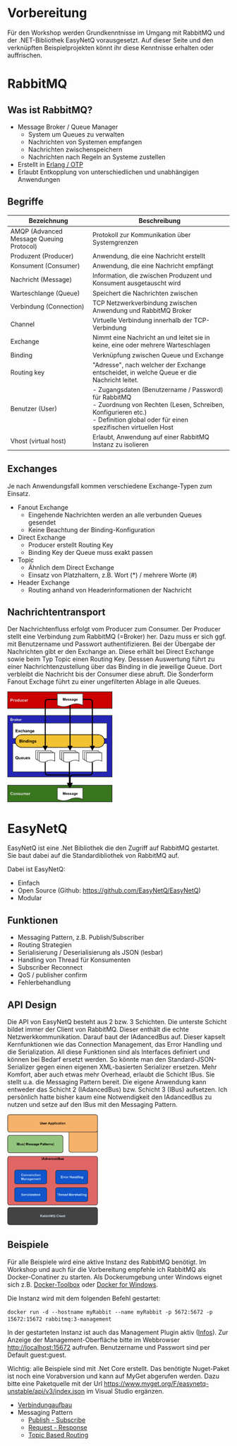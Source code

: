 # Vorbereitung

Für den Workshop werden Grundkenntnisse im Umgang mit RabbitMQ und der .NET-Bibliothek EasyNetQ vorausgesetzt.
Auf dieser Seite und den verknüpften Beispielprojekten könnt ihr diese Kenntnisse erhalten oder auffrischen.

# RabbitMQ
## Was ist RabbitMQ?
- Message Broker / Queue Manager
    - System um Queues zu verwalten
    - Nachrichten von Systemen empfangen
    - Nachrichten zwischenspeichern
    - Nachrichten nach Regeln an Systeme zustellen
- Erstellt in <a href="https://de.wikipedia.org/w/index.php?title=Erlang_(Programmiersprache)" target="_blank"> Erlang / OTP</a>
- Erlaubt Entkopplung von unterschiedlichen und unabhängigen Anwendungen

## Begriffe

Bezeichnung | Beschreibung
------------ | -------------
AMQP (Advanced Message Queuing Protocol) | Protokoll zur Kommunikation über Systemgrenzen
Produzent (Producer) | Anwendung, die eine Nachricht erstellt
Konsument (Consumer) | Anwendung, die eine Nachricht empfängt
Nachricht (Message) | Information, die zwischen Produzent und Konsument ausgetauscht wird
Warteschlange (Queue) | Speichert die Nachrichten zwischen
Verbindung (Connection) | TCP Netzwerkverbindung zwischen Anwendung und RabbitMQ Broker
Channel | Virtuelle Verbindung innerhalb der TCP-Verbindung
Exchange | Nimmt eine Nachricht an und leitet sie in keine, eine oder mehrere Warteschlagen
Binding | Verknüpfung zwischen Queue und Exchange
Routing key | "Adresse", nach welcher der Exchange entscheidet, in welche Queue er die Nachricht leitet.
Benutzer (User) | - Zugangsdaten (Benutzername / Password) für RabbitMQ <br/>- Zuordnung von Rechten (Lesen, Schreiben, Konfigurieren etc.) <br/>- Definition global oder für einen spezifischen virtuellen Host
Vhost (virtual host) | Erlaubt, Anwendung auf einer RabbitMQ Instanz zu isolieren


## Exchanges
Je nach Anwendungsfall kommen verschiedene Exchange-Typen zum Einsatz.
- Fanout Exchange
    - Eingehende Nachrichten werden an alle verbunden Queues gesendet
    - Keine Beachtung der Binding-Konfiguration
- Direct Exchange
    - Producer erstellt Routing Key
    - Binding Key der Queue muss exakt passen
- Topic
    - Ähnlich dem Direct Exchange
    - Einsatz von Platzhaltern, z.B. Wort (*) / mehrere Worte (#)
- Header Exchange
    - Routing anhand von Headerinformationen der Nachricht

## Nachrichtentransport
Der Nachrichtenfluss erfolgt vom Producer zum Consumer. Der Producer stellt eine Verbindung zum RabbitMQ (=Broker) her. Dazu muss er sich ggf. mit Benutzername und Passwort au­then­ti­fi­zie­ren. Bei der Übergabe der Nachrichten gibt er den Exchange an.
Diese erhält bei Direct Exchange sowie beim Typ Topic einen Routing Key. Desssen Auswertung führt zu einer Nachrichtenzustellung über das Binding in die jeweilige Queue. Dort verbleibt die Nachricht bis der Consumer diese abruft.
Die Sonderform Fanout Exchage führt zu einer ungefilterten Ablage in alle Queues.

<img src="../images/MessageFlow.png" height=250px  alt="Übersicht Nachrichtentransport" />
 
# EasyNetQ
EasyNetQ ist eine .Net Bibliothek die den Zugriff auf RabbitMQ gestartet. Sie baut dabei auf die Standardibliothek von RabbitMQ auf.

Dabei ist EasyNetQ:
- Einfach
- Open Source (Github: <a href="https://github.com/EasyNetQ/EasyNetQ" target="_blank">https://github.com/EasyNetQ/EasyNetQ</a>)
- Modular

## Funktionen
- Messaging Pattern, z.B. Publish/Subscriber
- Routing Strategien
- Serialisierung / Deserialisierung als JSON (lesbar)
- Handling von Thread für Konsumenten
- Subscriber Reconnect
- QoS / publisher confirm
- Fehlerbehandlung

## API Design
Die API von EasyNetQ besteht aus 2 bzw. 3 Schichten. Die unterste Schicht bildet immer der Client von RabbitMQ. Dieser enthält die echte Netzwerkkommunikation. Darauf baut der IAdancedBus auf. Dieser kapselt Kernfunktionen wie das Connection Management, das Error Handling und die Serialization. All diese Funktionen sind als Interfaces definiert und können bei Bedarf ersetzt werden. So könnte man den Standard-JSON-Serializer gegen einen eigenen XML-basierten Serializer ersetzen. Mehr Komfort, aber auch etwas mehr Overhead, erlaubt die Schicht IBus. Sie stellt u.a. die Messaging Pattern bereit. Die eigene Anwendung kann entweder das Schicht 2 (IAdancedBus) bzw. Schicht 3 (IBus) aufsetzen. Ich persönlich hatte bisher kaum eine Notwendigkeit den IAdancedBus zu nutzen und setze auf den IBus mit den Messaging Pattern.

<img src="../images/EasyNetQ.png" alt="API Design EasyNetQ" height=250px />

## Beispiele
Für alle Beispiele wird eine aktive Instanz des RabbitMQ benötigt. Im Workshop und auch für die Vorbereitung empfehle ich RabbitMQ als Docker-Conatiner zu starten.
Als Dockerumgebung unter Windows eignet sich z.B. <a href="https://www.docker.com/products/docker-toolbox" target="_blank">Docker-Toolbox</a> oder <a href="https://docs.docker.com/docker-for-windows/" target="_blank"> Docker for Windows</a>.

Die Instanz wird mit dem folgenden Befehl gestartet:

    docker run -d --hostname myRabbit --name myRabbit -p 5672:5672 -p 15672:15672 rabbitmq:3-management

In der gestarteten Instanz ist auch das Management Plugin aktiv (<a href="https://www.rabbitmq.com/management.html" alt="Infoseite Management PlugIn" target="_blank">Infos</a>). Zur Anzeige der Management-Oberfläche bitte im Webbrowser <a href="http://localhost:15672" target="_blank"> http://localhost:15672</a> aufrufen. Benutzername und Passwort sind per Default guest:guest.

Wichtig: alle Beispiele sind mit .Net Core erstellt. Das benötigte Nuget-Paket ist noch eine Vorabversion und kann auf MyGet abgerufen werden. Dazu bitte eine Paketquelle mit der Url https://www.myget.org/F/easynetq-unstable/api/v3/index.json im Visual Studio ergänzen.

- <a href="Connecting/">Verbindungaufbau</a>
- Messaging Pattern
    - <a href="PublishSubscribe/">Publish - Subscribe</a>
    - <a href="RequestResponse/">Request - Response</a>
    - <a href="TopicBasedRouting/">Topic Based Routing</a>
